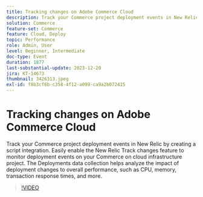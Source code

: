```yaml
---
title: Tracking changes on Adobe Commerce Cloud
description: Track your Commerce project deployment events in New Relic by creating a script integration. Easily enable the New Relic Track changes feature to monitor deployment events on your Commerce on cloud infrastructure project. The Deployments data collection helps analyze the impact of deployment changes to overall performance, such as CPU, memory, transaction response times, and more.
solution: Commerce
feature-set: Commerce
feature: Cloud, Deploy
topic: Performance
role: Admin, User
level: Beginner, Intermediate
doc-type: Event
duration: 1877
last-substantial-update: 2023-12-20
jira: KT-14673
thumbnail: 3426313.jpeg
exl-id: f8b3cf6b-c358-4f12-a099-ca9a2b072415
---
```

# Tracking changes on Adobe Commerce Cloud

Track your Commerce project deployment events in New Relic by creating a script integration. Easily enable the New Relic Track changes feature to monitor deployment events on your Commerce on cloud infrastructure project. The Deployments data collection helps analyze the impact of deployment changes to overall performance, such as CPU, memory, transaction response times, and more.

>[!VIDEO](https://video.tv.adobe.com/v/3426313/?learn=on)
